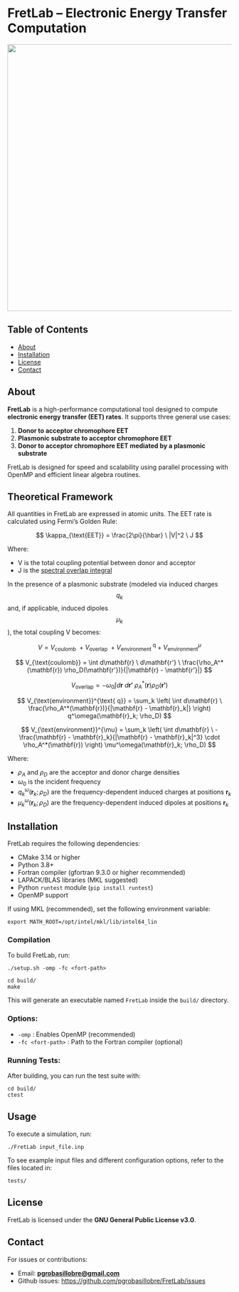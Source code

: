 # FretLab – Electronic Energy Transfer Computation

<p align="center">
  <img src="https://raw.githubusercontent.com/pgrobasillobre/FretLab/main/docs/_static/FretLab.png" width="600">
</p>



## Table of Contents

- [About](#about)
- [Installation](#installation)
- [License](#license)
- [Contact](#contact)

## About

**FretLab** is a high-performance computational tool designed to compute **electronic energy transfer (EET) rates**. It supports three general use cases:

1. **Donor to acceptor chromophore EET**
2. **Plasmonic substrate to acceptor chromophore EET**
3. **Donor to acceptor chromophore EET mediated by a plasmonic substrate**

FretLab is designed for speed and scalability using parallel processing with OpenMP and efficient linear algebra routines.


## Theoretical Framework

All quantities in FretLab are expressed in atomic units. The EET rate is 
calculated using Fermi’s Golden Rule:

$$
\kappa_{\text{EET}} = \frac{2\pi}{\hbar} \ |V|^2 \ J
$$

Where:
- V is the total coupling potential between donor and acceptor
- J is the [spectral overlap integral](https://github.com/pgrobasillobre/SpectralOverlap)

In the presence of a plasmonic substrate (modeled via induced charges $$q_k$$ and, if applicable, induced dipoles $$\mu_k$$), the total coupling V becomes:

$$
V = V_{\text{coulomb}} \ + V_{\text{overlap}} \ + V_{\text{environment}}^{\text{   q}} + V_{\text{environment}}^{  \mu} 
$$

$$
V_{\text{coulomb}} =  \int d\mathbf{r} \ d\mathbf{r'} \ \frac{\rho_A^*(\mathbf{r}) \rho_D(\mathbf{r'})}{|\mathbf{r} - \mathbf{r'}|}
$$

$$
V_{\text{overlap}} = - \omega_0 \int d\mathbf{r} \ d\mathbf{r'} \ \rho_A^*(\mathbf{r}) \rho_D (\mathbf{r'}) 
$$

$$
V_{\text{environment}}^{\text{   q}} = \sum_k \left( \int d\mathbf{r} \ \frac{\rho_A^*(\mathbf{r})}{|\mathbf{r} - \mathbf{r}_k|} \right) q^\omega(\mathbf{r}_k; \rho_D)
$$


$$
V_{\text{environment}}^{\mu} = \sum_k \left( \int d\mathbf{r} \ -\frac{\mathbf{r} - \mathbf{r}_k}{|\mathbf{r} - \mathbf{r}_k|^3} \cdot \rho_A^*(\mathbf{r}) \right) \mu^\omega(\mathbf{r}_k; \rho_D)
$$

Where:

- $\rho_A$ and $\rho_D$ are the acceptor and donor charge densities  
- $\omega_0$ is the incident frequency  
- $q_k^\omega(\mathbf{r}_k; \rho_D)$ are the frequency-dependent induced charges at positions $\mathbf{r}_k$
- $\mu_k^\omega(\mathbf{r}_k; \rho_D)$ are the frequency-dependent induced dipoles at positions $\mathbf{r}_k$

## Installation

FretLab requires the following dependencies:

- CMake 3.14 or higher
- Python 3.8+
- Fortran compiler (gfortran 9.3.0 or higher recommended)
- LAPACK/BLAS libraries (MKL suggested)
- Python `runtest` module (`pip install runtest`)
- OpenMP support

If using MKL (recommended), set the following environment variable:

```
export MATH_ROOT=/opt/intel/mkl/lib/intel64_lin
```

### Compilation

To build FretLab, run:

```
./setup.sh -omp -fc <fort-path>

cd build/
make
```

This will generate an executable named `FretLab` inside the `build/` directory.

### Options:
- `-omp` : Enables OpenMP (recommended)
- `-fc <fort-path>` : Path to the Fortran compiler (optional)


### Running Tests:

After building, you can run the test suite with:

```
cd build/
ctest
```



## Usage

To execute a simulation, run:

```
./FretLab input_file.inp
```

To see example input files and different configuration options, refer to the files located in:

```
tests/
```


## License

FretLab is licensed under the **GNU General Public License v3.0**.

## Contact

For issues or contributions:

- Email: **pgrobasillobre@gmail.com**
- Github issues: https://github.com/pgrobasillobre/FretLab/issues

